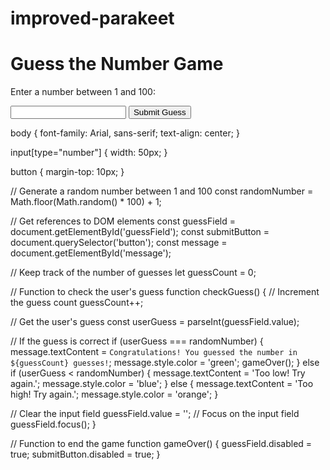 # improved-parakeet
<!DOCTYPE html>
<html lang="en">
<head>
  <meta charset="UTF-8">
  <meta name="viewport" content="width=device-width, initial-scale=1.0">
  <title>Guess the Number</title>
  <link rel="stylesheet" href="styles.css">
</head>
<body>
  <h1>Guess the Number Game</h1>
  <p>Enter a number between 1 and 100:</p>
  <input type="number" id="guessField">
  <button onclick="checkGuess()">Submit Guess</button>
  <p id="message"></p>
  
  <script src="script.js"></script>
</body>
</html>


body {
  font-family: Arial, sans-serif;
  text-align: center;
}

input[type="number"] {
  width: 50px;
}

button {
  margin-top: 10px;
}


// Generate a random number between 1 and 100
const randomNumber = Math.floor(Math.random() * 100) + 1;

// Get references to DOM elements
const guessField = document.getElementById('guessField');
const submitButton = document.querySelector('button');
const message = document.getElementById('message');

// Keep track of the number of guesses
let guessCount = 0;

// Function to check the user's guess
function checkGuess() {
  // Increment the guess count
  guessCount++;

  // Get the user's guess
  const userGuess = parseInt(guessField.value);

  // If the guess is correct
  if (userGuess === randomNumber) {
    message.textContent = `Congratulations! You guessed the number in ${guessCount} guesses!`;
    message.style.color = 'green';
    gameOver();
  } else if (userGuess < randomNumber) {
    message.textContent = 'Too low! Try again.';
    message.style.color = 'blue';
  } else {
    message.textContent = 'Too high! Try again.';
    message.style.color = 'orange';
  }

  // Clear the input field
  guessField.value = '';
  // Focus on the input field
  guessField.focus();
}

// Function to end the game
function gameOver() {
  guessField.disabled = true;
  submitButton.disabled = true;
}
